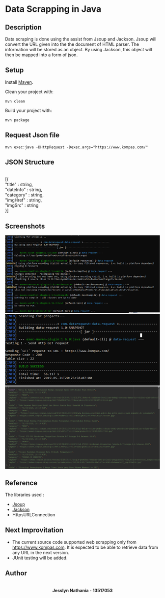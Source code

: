 # Data Scrapping in Java 

## Description
Data scraping is done using the assist from Jsoup and Jackson. Jsoup will convert the URL given into the the document of HTML parser. The information will be stored as an object. By using Jackson, this object will then be mapped into a form of json. 

## Setup
Install [Maven](http://maven.apache.org/).

Clean your project with:

```
mvn clean
```

Build your project with:

```
mvn package
```

## Request Json file
```
mvn exec:java -DHttpRequest -Dexec.args="https://www.kompas.com/"
```

## JSON Structure
<br>[{
<br>  "title" : string,
<br>  "dateInfo" : string,
<br>  "category" : string,
<br>  "imgHref" : string,
<br>  "imgSrc" : string
<br>}]

## Screenshots
![Screenshot](./screenshots/compile.PNG)
![Screenshot](./screenshots/run.PNG)
![Screenshot](./screenshots/data.PNG)

## Reference
The libraries used :
- <a href = "https://jsoup.org/">Jsoup</a>
- <a href = "https://en.wikipedia.org/wiki/Jackson_(API)">Jackson</a>
- HttpsURLConnection

## Next Improvitation
- The current source code supported web scrapping only from https://www.kompas.com. It is expected to be able to retrieve data from any URL in the next version.
- JUnit testing will be added.  

## Author
<p align="center">
  <br>
  <b> Jesslyn Nathania - 13517053 </b>
  <br>
  <br>
</p>